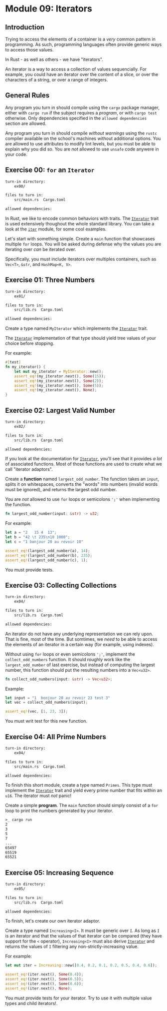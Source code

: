 # Module 09: Iterators

## Introduction

Trying to access the elements of a container is a *very* common pattern in programming. As such,
programming languages often provide generic ways to access those values.

In Rust - as well as others - we have "iterators".

An iterator is a way to access a collection of values sequencially. For example, you could have an
iterator over the content of a slice, or over the characters of a string, or over a range of
integers.

## General Rules

Any program you turn in should compile using the `cargo` package manager, either with `cargo run`
if the subject requires a *program*, or with `cargo test` otherwise. Only dependencies specified in
the `allowed dependencies` section are allowed.

Any program you turn in should compile *without warnings* using the `rustc` compiler available on
the school's machines without additional options. You are allowed to use attributes to modify lint
levels, but you must be able to explain why you did so. You are *not* allowed to use `unsafe` code
anywere in your code.

## Exercise 00: `for` an `Iterator`

```txt
turn-in directory:
    ex00/

files to turn in:
    src/main.rs  Cargo.toml

allowed dependencies:

```

In Rust, we like to encode common behaviors with traits. The [`Iterator`] trait is used extensively
thoughout the whole standard library. You can take a look at the [`iter`](https://doc.rust-lang.org/std/iter/index.html)
module, for some cool examples.

Let's start with something simple. Create a `main` function that showcases multiple `for` loops.
You will be asked during defense why the values you are iterating over *can* be iterated over.

Specifically, you must include iterators over multiples containers, such as `Vec<T>`, `&str`, and
`HashMap<K, V>`.

## Exercise 01: Three Numbers

```txt
turn-in directory:
    ex01/

files to turn in:
    src/lib.rs  Cargo.toml

allowed dependencies:

```

Create a type named `MyIterator` which implements the [`Iterator`] trait.

The [`Iterator`] implementation of that type should yield tree values of your choice before
stopping.

For example:

```Rust
#[test]
fn my_iterator() {
    let mut my_iterator = MyIterator::new();
    assert_eq!(my_iterator.next(), Some(15));
    assert_eq!(my_iterator.next(), Some(2));
    assert_eq!(my_iterator.next(), Some(5));
    assert_eq!(my_iterator.next(), None);
}
```

## Exercise 02: Largest Valid Number

```txt
turn-in directory:
    ex02/

files to turn in:
    src/lib.rs  Cargo.toml

allowed dependencies:

```

If you look at the documentation for [`Iterator`], you'll see that it provides *a lot* of
associated functions. Most of those functions are used to create what we call "iterator adaptors".

Create a **function** named `largest_odd_number`. The function takes an `input`, splits it on
whitespaces, converts the "words" into numbers (invalid words must be ignored), and returns the
largest odd number.

You are *not* allowed to use `for` loops or semicolons `';'` when implementing the function.

```Rust
fn largest_odd_number(input: &str) -> u32;
```

For example:

```Rust
let a = "2   15 4  13";
let b = "42 \t 235\n10 1000";
let c = "1 bonjour 20 au revoir 10"

assert_eq!(largest_odd_number(a), 14);
assert_eq!(largest_odd_number(b), 235);
assert_eq!(largest_odd_number(c), 1);
```

You must provide tests.

## Exercise 03: Collecting Collections

```txt
turn-in directory:
    ex04/

files to turn in:
    src/lib.rs  Cargo.toml

allowed dependencies:

```

An iterator do not have any underlying representation we can rely upon. That is fine, most of the
time. But somtimes, we *need* to be able to access the elements of an iterator in a certain way
(for example, using indexes).

Without using `for` loops or even semicolons `';'`, implement the `collect_odd_numbers` function.
It should roughly work like the `largest_odd_number` of last exercise, but instead of computing the
largest number, this function should put the resulting numbers into a `Vec<u32>`.

```Rust
fn collect_odd_numbers(input: &str) -> Vec<u32>;
```

Example:

```Rust
let input = "1  bonjour 20 au revoir 23 test 3"
let vec = collect_odd_numbers(input);

assert_eq!(vec, [1, 23, 3]);
```

You must writ test for this new function.

## Exercise 04: All Prime Numbers

```txt
turn-in directory:
    ex04/

files to turn in:
    src/main.rs  Cargo.toml

allowed dependencies:

```

To finish this short module, create a type named `Primes`. This type must implement the
[`Iterator`] trait and yield every prime number that fits within an `u16`. The iterator must *not*
panic!

Create a simple **program**. The `main` function should simply consist of a `for` loop to print the
numbers generated by your iterator.

```txt
>_ cargo run
2
3
5
7
...
65497
65519
65521
```

## Exercise 05: Increasing Sequence

```txt
turn-in directory:
    ex05/

files to turn in:
    src/lib.rs  Cargo.toml

allowed dependencies:

```

To finish, let's create our own iterator adaptor.

Create a type named `Increasing<I>`. It must be generic over `I`. As long as `I` is an iterator and
that the values of that iterator can be compared (they have support for the `<` operator),
`Increasing<I>` must also derive [`Iterator`] and returns the values of `I` filtering any
non-strictly-increasing value.

For example:

```Rust
let mut iter = Increasing::new([0.4, 0.2, 0.1, 0.2, 0.5, 0.4, 0.6]);

assert_eq!(iter.next(), Some(0.4));
assert_eq!(iter.next(), Some(0.5));
assert_eq!(iter.next(), Some(0.6));
assert_eq!(iter.next(), None);
```

You must provide tests for your iterator. Try to use it with multiple value types and child
iterators!.

[`Iterator`]: https://doc.rust-lang.org/std/iter/trait.Iterator.html

